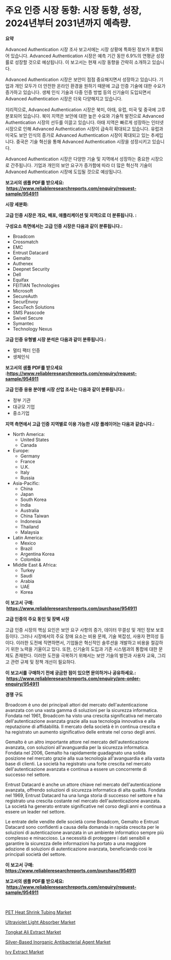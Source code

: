 <p><h1>주요 인증 시장 동향: 시장 동향, 성장, 2024년부터 2031년까지 예측량.</h1></p><p><strong>요약</strong></p>
<p><p>Advanced Authentication 시장 조사 보고서에는 시장 상황에 특화된 정보가 포함되어 있습니다. Advanced Authentication 시장은 예측 기간 동안 6.9%의 연평균 성장률로 성장할 것으로 예상됩니다. 이 보고서는 현재 시장 동향을 간략히 소개하고 있습니다.</p><p>Advanced Authentication 시장은 보안이 점점 중요해지면서 성장하고 있습니다. 기업과 개인 모두가 더 안전한 온라인 환경을 원하기 때문에 고급 인증 기술에 대한 수요가 증가하고 있습니다. 생체 인식 기술과 다중 인증 방법 등의 신기술이 도입되면서 Advanced Authentication 시장은 더욱 다양해지고 있습니다.</p><p>지리적으로, Advanced Authentication 시장은 북미, 아태, 유럽, 미국 및 중국에 고루 분포되어 있습니다. 북미 지역은 보안에 대한 높은 수요와 기술적 발전으로 Advanced Authentication 시장의 선두를 이끌고 있습니다. 아태 지역은 빠르게 성장하는 인터넷 시장으로 인해 Advanced Authentication 시장이 급속히 확대되고 있습니다. 유럽과 미국도 보안 인식의 증가로 Advanced Authentication 시장이 확대되고 있는 추세입니다. 중국은 기술 혁신을 통해 Advanced Authentication 시장을 성장시키고 있습니다.</p><p>Advanced Authentication 시장은 다양한 기술 및 지역에서 성장하는 중요한 시장으로 간주됩니다. 기업과 개인의 보안 요구가 증가함에 따라 더 많은 혁신적 기술이 Advanced Authentication 시장에 도입될 것으로 예상됩니다.</p></p>
<p><strong>보고서의 샘플 PDF를 받으세요: &nbsp;<a href="https://www.reliableresearchreports.com/enquiry/request-sample/954911">https://www.reliableresearchreports.com/enquiry/request-sample/954911</a></strong></p>
<p><strong>시장 세분화:</strong></p>
<p><strong> 고급 인증 시장은 개요, 배포, 애플리케이션 및 지역으로 더 분류됩니다. :</strong></p>
<p><strong>구성요소 측면에서는 고급 인증 시장은 다음과 같이 분류됩니다.:</strong></p>
<p><ul><li>Broadcom</li><li>Crossmatch</li><li>EMC</li><li>Entrust Datacard</li><li>Gemalto</li><li>Authenex</li><li>Deepnet Security</li><li>Dell</li><li>Equifax</li><li>FEITIAN Technologies</li><li>Microsoft</li><li>SecureAuth</li><li>SecurEnvoy</li><li>SecuTech Solutions</li><li>SMS Passcode</li><li>Swivel Secure</li><li>Symantec</li><li>Technology Nexus</li></ul></p>
<p><strong> 고급 인증 유형별 시장 분석은 다음과 같이 분류됩니다.:</strong></p>
<p><ul><li>멀티 팩터 인증</li><li>생체인식</li></ul></p>
<p><strong>보고서의 샘플 PDF를 받으세요 :<a href="https://www.reliableresearchreports.com/enquiry/request-sample/954911">https://www.reliableresearchreports.com/enquiry/request-sample/954911</a></strong></p>
<p><strong> 고급 인증 응용 분야별 시장 산업 조사는 다음과 같이 분류됩니다.:</strong></p>
<p><ul><li>정부 기관</li><li>대규모 기업</li><li>중소기업</li></ul></p>
<p><strong>지역 측면에서 고급 인증 지역별로 이용 가능한 시장 플레이어는 다음과 같습니다.:</strong></p>
<p><ul>
    <li>
        North America:
        <ul>
            <li>United States</li>
            <li>Canada</li>
        </ul>
    </li>
    <li>
        Europe:
        <ul>
            <li>Germany</li>
            <li>France</li>
            <li>U.K.</li>
            <li>Italy</li>
            <li>Russia</li>
        </ul>
    </li>
    <li>
        Asia-Pacific:
        <ul>
            <li>China</li>
            <li>Japan</li>
            <li>South Korea</li>
            <li>India</li>
            <li>Australia</li>
            <li>China Taiwan</li>
            <li>Indonesia</li>
            <li>Thailand</li>
            <li>Malaysia</li>
        </ul>
    </li>
    <li>
        Latin America:
        <ul>
            <li>Mexico</li>
            <li>Brazil</li>
            <li>Argentina Korea</li>
            <li>Colombia</li>
        </ul>
    </li>
    <li>
        Middle East & Africa:
        <ul>
            <li>Turkey</li>
            <li>Saudi</li>
            <li>Arabia</li>
            <li>UAE</li>
            <li>Korea</li>
        </ul>
    </li>
    </ul></p>
<p><strong>이 보고서 구매: &nbsp;<a href="https://www.reliableresearchreports.com/purchase/954911">https://www.reliableresearchreports.com/purchase/954911</a></strong></p>
<p><strong>고급 인증의 주요 동인 및 장벽 시장</strong></p>
<p><p>고급 인증 시장의 핵심 요인은 보안 요구 사항의 증가, 데이터 무결성 및 개인 정보 보호 등이다. 그러나 시장에서의 주요 장애 요소는 비용 문제, 기술 복잡성, 사용자 편의성 등이다. 이러한 도전에 직면하면서, 기업들은 혁신적인 솔루션을 개발하고 비용을 절감하기 위한 노력을 기울이고 있다. 또한, 신기술의 도입과 기존 시스템과의 통합에 대한 문제도 존재한다. 이러한 도전을 극복하기 위해서는 보안 기술의 발전과 사용자 교육, 그리고 관련 규제 및 정책 개선이 필요하다.</p></p>
<p><strong>이 보고서를 구매하기 전에 궁금한 점이 있으면 문의하거나 공유하세요.: &nbsp;<a href="https://www.reliableresearchreports.com/enquiry/pre-order-enquiry/954911">https://www.reliableresearchreports.com/enquiry/pre-order-enquiry/954911</a></strong></p>
<p><strong>경쟁 구도</strong></p>
<p><p>Broadcom è uno dei principali attori del mercato dell'autenticazione avanzata con una vasta gamma di soluzioni per la sicurezza informatica. Fondata nel 1961, Broadcom ha visto una crescita significativa nel mercato dell'autenticazione avanzata grazie alla sua tecnologia innovativa e alla reputazione di affidabilità. Il mercato della società è in continua crescita e ha registrato un aumento significativo delle entrate nel corso degli anni.</p><p>Gemalto è un altro importante attore nel mercato dell'autenticazione avanzata, con soluzioni all'avanguardia per la sicurezza informatica. Fondata nel 2006, Gemalto ha rapidamente guadagnato una solida posizione nel mercato grazie alla sua tecnologia all'avanguardia e alla vasta base di clienti. La società ha registrato una forte crescita nel mercato dell'autenticazione avanzata e continua a essere un concorrente di successo nel settore.</p><p>Entrust Datacard è anche un attore chiave nel mercato dell'autenticazione avanzata, offrendo soluzioni di sicurezza informatica di alta qualità. Fondata nel 1969, Entrust Datacard ha una lunga storia di successo nel settore e ha registrato una crescita costante nel mercato dell'autenticazione avanzata. La società ha generato entrate significative nel corso degli anni e continua a essere un leader nel settore.</p><p>Le entrate delle vendite delle società come Broadcom, Gemalto e Entrust Datacard sono confidenti a causa della domanda in rapida crescita per le soluzioni di autenticazione avanzata in un ambiente informatico sempre più complesso e minaccioso. La necessità di proteggere i dati sensibili e garantire la sicurezza delle informazioni ha portato a una maggiore adozione di soluzioni di autenticazione avanzata, beneficiando così le principali società del settore.</p></p>
<p><strong>이 보고서 구매: &nbsp; <a href="https://www.reliableresearchreports.com/purchase/954911">https://www.reliableresearchreports.com/purchase/954911</a></strong></p>
<p><strong>보고서의 샘플 PDF를 받으세요: &nbsp;<a href="https://www.reliableresearchreports.com/enquiry/request-sample/954911">https://www.reliableresearchreports.com/enquiry/request-sample/954911</a></strong><strong></strong></p>
<p>&nbsp;</p>
<p><p><a href="https://github.com/bobicer/Market-Research-Report-List-2/blob/main/pet-heat-shrink-tubing-market.md">PET Heat Shrink Tubing Market</a></p><p><a href="https://fearless-okapi-6c8.notion.site/Ultraviolet-Light-Absorber-Market-Size-Market-Trends-and-Growth-Outlook-forecasted-for-period-from-aa112b6344f34573ab2fd8b0d0d57d5d">Ultraviolet Light Absorber Market</a></p><p><a href="https://view.publitas.com/reportprime-1/tongkat-ali-extract-market-growth-market-trends-covid-19-impact-and-forecasts-for-period-from-2024-2031/">Tongkat Ali Extract Market</a></p><p><a href="https://github.com/globismark/Market-Research-Report-List-2/blob/main/silver-based-inorganic-antibacterial-agent-market.md">Silver-Based Inorganic Antibacterial Agent Market</a></p><p><a href="https://view.publitas.com/reportprime-1/ivy-extract-market-growth-market-trends-covid-19-impact-and-forecasts-for-period-from-2024-2031/">Ivy Extract Market</a></p></p>